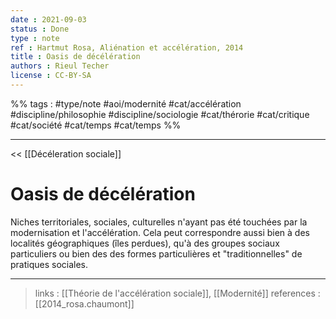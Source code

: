 ```yaml
---
date : 2021-09-03
status : Done
type : note
ref : Hartmut Rosa, Aliénation et accélération, 2014
title : Oasis de décélération
authors : Rieul Techer
license : CC-BY-SA
---
```


%% tags : #type/note #aoi/modernité #cat/accélération #discipline/philosophie #discipline/sociologie  #cat/thérorie #cat/critique #cat/société #cat/temps #cat/temps %% 

---

<< [[Décéleration sociale]]

Oasis de décélération
===
Niches territoriales, sociales, culturelles n'ayant pas été touchées par la modernisation et l'accélération. Cela peut correspondre aussi bien à des localités géographiques (îles perdues), qu'à des groupes sociaux particuliers ou bien des des formes particulières et "traditionnelles" de pratiques sociales. 

---
> links : [[Théorie de l'accélération sociale]], [[Modernité]]
> references : [[2014_rosa.chaumont]]